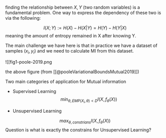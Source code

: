 finding the relationship between $X,Y$ (two random variables) is a fundamental problem.
One way to express the dependency of these two is via the following:

$$
I(X;Y) := H(X) - H(X|Y) = H(Y) - H(Y|X)
$$
meaning the amount of entropy remained in X after knowing Y.

The main challenge we have here is that in practice we have a dataset of samples ${(x_i,y_i)}$ and we need to calculate MI from this dataset.

![[fig1-poole-2019.png

the above figure (from [[@pooleVariationalBoundsMutual2019]])



Two main categories of application for Mutual information

- Supervised Learning
$$ min_{\theta, EMP(X_i,\theta)<D} I(X,f_{\theta}(X))$$


- Unsupervised Learning 

$$ max_{\theta, constrians} I(X,f_{\theta}(X))$$
Question is what is exactly the constrains for Unsupervised Learning?



